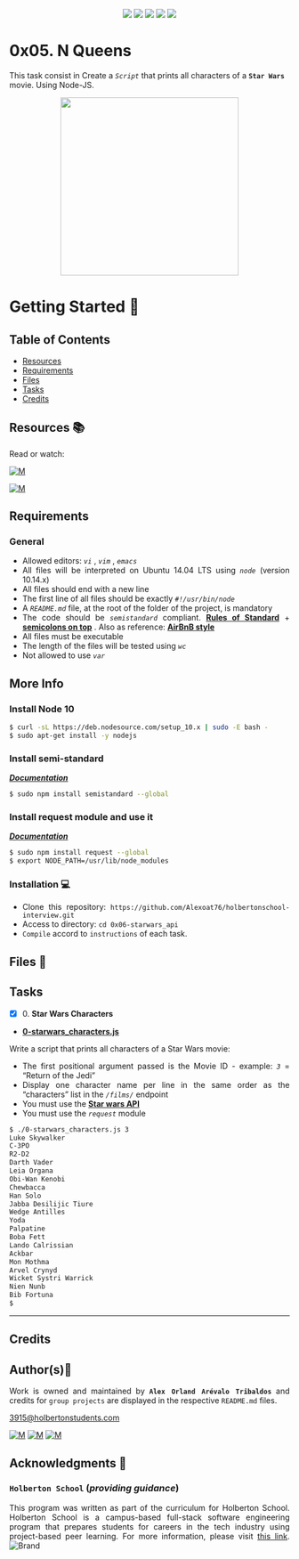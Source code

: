 <p align="center">
<img src="https://img.shields.io/badge/LINUX-darkgreen.svg"/>
<img src="https://img.shields.io/badge/Shell-ligthgreen.svg"/>
<img src="https://img.shields.io/badge/Vim-green.svg"/>
<img src="https://img.shields.io/badge/NodeJS-yellow.svg"/>
<img src="https://img.shields.io/badge/Markdown-black.svg"/><br>	
</p>

# 0x05. N Queens

This task consist in Create a *`Script`* that prints all characters of a **`Star Wars`** movie. Using Node-JS.

<p align="center">
  <img width="320"  
        src="https://miro.medium.com/max/960/1*6RaEVPng5kXrQubPt8r-qg.gif"
  >
</p>

# Getting Started :running:	
<div style="text-align: justify">

## Table of Contents
* [Resources](#resources-books)
* [Requirements](#requirements)
* [Files](#files-file_folder)
* [Tasks](#tasks)
* [Credits](#credits)

## Resources :books:
Read or watch:
	
[![M](https://upload.wikimedia.org/wikipedia/commons/thumb/2/2f/Google_2015_logo.svg/80px-Google_2015_logo.svg.png)](https://www.google.com/search?q=star+wars+api+node&source=lnms&sa=X&ved=2ahUKEwiNhaqp8P75AhU3ZjABHX4MAMgQ_AUoAHoECAEQAg&biw=1920&bih=929&dpr=1)

[![M](https://upload.wikimedia.org/wikipedia/commons/thumb/e/e1/Logo_of_YouTube_%282015-2017%29.svg/70px-Logo_of_YouTube_%282015-2017%29.svg.png)](https://www.google.com/search?q=star+wars+api+node&source=lnms&tbm=vid&sa=X&ved=2ahUKEwiwvKWo8P75AhXVmYQIHdmYBEgQ_AUoAXoECAEQAw&biw=1920&bih=929&dpr=1)


## Requirements
### General
- Allowed editors:  *` vi `* ,  *` vim `* ,  *` emacs `* 
- All files will be interpreted on Ubuntu 14.04 LTS using  *` node `* (version 10.14.x)
- All files should end with a new line
- The first line of all files should be exactly  *` #!/usr/bin/node `*
- A  *` README.md `*  file, at the root of the folder of the project, is mandatory
- The code should be  *` semistandard `*  compliant. **[Rules of Standard](https://intranet.hbtn.io/rltoken/9D55NBEvxCOb2UpyDm1wUQ)** + **[semicolons on top](https://intranet.hbtn.io/rltoken/aHP62g9O1_ZGY34qeberZA)** . Also as reference: **[AirBnB style](https://intranet.hbtn.io/rltoken/Jcjw9xN9Y2IuLuve3yt7ag)**
- All files must be executable
- The length of the files will be tested using  *` wc `*
- Not allowed to use  *` var `*

## More Info
### Install Node 10
```bash
$ curl -sL https://deb.nodesource.com/setup_10.x | sudo -E bash -
$ sudo apt-get install -y nodejs
```

### Install semi-standard
***[Documentation](https://intranet.hbtn.io/rltoken/aHP62g9O1_ZGY34qeberZA)***

```bash
$ sudo npm install semistandard --global
```

### Install request module and use it
***[Documentation](https://intranet.hbtn.io/rltoken/mUx37zH56AfjkWx0O65QaA)***

```bash
$ sudo npm install request --global
$ export NODE_PATH=/usr/lib/node_modules
```

### Installation :computer:
	
- Clone this repository: `https://github.com/Alexoat76/holbertonschool-interview.git`	
- Access to directory: `cd 0x06-starwars_api`
- `Compile` accord to `instructions` of each task.

## Files :file_folder:

## Tasks

+ [x] 0\. **Star Wars Characters**

+ **[0-starwars_characters.js](./0-starwars_characters.js)**

Write a script that prints all characters of a Star Wars movie:
* The first positional argument passed is the Movie ID - example:  *` 3 `*  = “Return of the Jedi” 
* Display one character name per line in the same order as the “characters” list in the  *` /films/ `*  endpoint
* You must use the **[Star wars API](https://intranet.hbtn.io/rltoken/gOFjTqtp8L2xueAR74gqUw)** 
* You must use the  *` request `*  module

```bash
$ ./0-starwars_characters.js 3
Luke Skywalker
C-3PO
R2-D2
Darth Vader
Leia Organa
Obi-Wan Kenobi
Chewbacca
Han Solo
Jabba Desilijic Tiure
Wedge Antilles
Yoda
Palpatine
Boba Fett
Lando Calrissian
Ackbar
Mon Mothma
Arvel Crynyd
Wicket Systri Warrick
Nien Nunb
Bib Fortuna
$ 

```
---

## Credits

## Author(s):blue_book:

Work is owned and maintained by 
	**`Alex Orland Arévalo Tribaldos`**  and credits for `group projects` are displayed in the respective `README.md` files.

<3915@holbertonstudents.com>
	
[![M](https://upload.wikimedia.org/wikipedia/commons/thumb/9/91/Octicons-mark-github.svg/25px-Octicons-mark-github.svg.png)](https://github.com/Alexoat76)
[![M](https://upload.wikimedia.org/wikipedia/fr/thumb/c/c8/Twitter_Bird.svg/25px-Twitter_Bird.svg.png)](https://twitter.com/aoarevalot)
[![M](https://upload.wikimedia.org/wikipedia/commons/thumb/c/ca/LinkedIn_logo_initials.png/25px-LinkedIn_logo_initials.png)](https://www.linkedin.com/in/Alexoat76/)

## Acknowledgments :mega: 

### **`Holberton School`** (*providing guidance*)
	
This program was written as part of the curriculum for Holberton School.
Holberton School is a campus-based full-stack software engineering program
that prepares students for careers in the tech industry using project-based
peer learning. For more information,  please visit [this link](https://www.holbertonschool.com/).
![Brand](https://assets.website-files.com/6105315644a26f77912a1ada/610540e8b4cd6969794fe673_Holberton_School_logo-04-04.svg)
